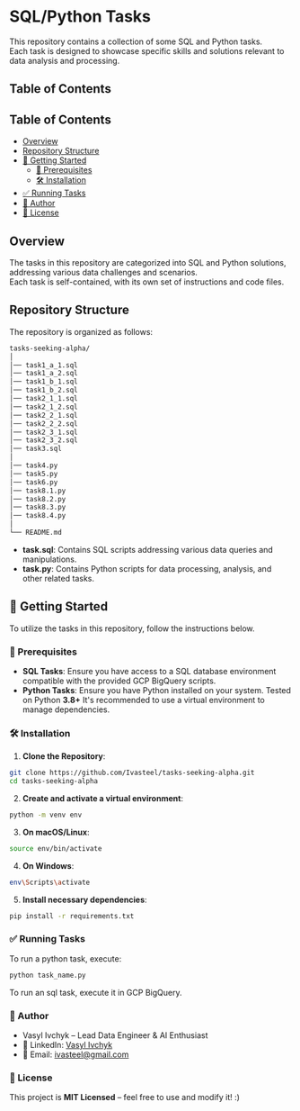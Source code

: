 # SQL/Python Tasks

This repository contains a collection of some SQL and Python tasks.  
Each task is designed to showcase specific skills and solutions relevant to data analysis and processing.

## Table of Contents

## Table of Contents  

- [Overview](#overview)  
- [Repository Structure](#repository-structure)  
- [📌 Getting Started](#-getting-started)  
  - [🔹 Prerequisites](#-prerequisites)  
  - [🛠️ Installation](#️-installation)  
- [✅ Running Tasks](#-running-tasks)   
- [👤 Author](#-author)  
- [📜 License](#-license)  


## Overview

The tasks in this repository are categorized into SQL and Python solutions, addressing various data challenges and scenarios.  
Each task is self-contained, with its own set of instructions and code files.

## Repository Structure

The repository is organized as follows:
```bash
tasks-seeking-alpha/
│
│── task1_a_1.sql
│── task1_a_2.sql
│── task1_b_1.sql
│── task1_b_2.sql
│── task2_1_1.sql
│── task2_1_2.sql
│── task2_2_1.sql
│── task2_2_2.sql
│── task2_3_1.sql
│── task2_3_2.sql
│── task3.sql
│
│── task4.py
│── task5.py
│── task6.py
│── task8.1.py
│── task8.2.py
│── task8.3.py
│── task8.4.py
│
└── README.md
```


- **task.sql**: Contains SQL scripts addressing various data queries and manipulations.
- **task.py**: Contains Python scripts for data processing, analysis, and other related tasks.

## 📌  Getting Started

To utilize the tasks in this repository, follow the instructions below.

### 🔹  Prerequisites

- **SQL Tasks**: Ensure you have access to a SQL database environment compatible with the provided GCP BigQuery scripts.
- **Python Tasks**: Ensure you have Python installed on your system.  Tested on Python **3.8+**
  It's recommended to use a virtual environment to manage dependencies.

### 🛠️  Installation

1. **Clone the Repository**:
```bash
git clone https://github.com/Ivasteel/tasks-seeking-alpha.git
cd tasks-seeking-alpha
```
2. **Create and activate a virtual environment**:
 ```bash
python -m venv env
   ```
3. **On macOS/Linux**:
 ```bash
source env/bin/activate
   ```
4. **On Windows**:
 ```bash
env\Scripts\activate
   ```

5. **Install necessary dependencies**:
 ```bash
pip install -r requirements.txt
   ```

### ✅ Running Tasks

To run a python task, execute:
```bash
python task_name.py
```
To run an sql task, execute it in GCP BigQuery.

### 📌 Author

* Vasyl Ivchyk – Lead Data Engineer & AI Enthusiast
* 💼 LinkedIn: [Vasyl Ivchyk](https://www.linkedin.com/in/vasyl-ivchyk-1a0b1358/)
* 📧 Email: [ivasteel@gmail.com]()

### 📜 License

This project is **MIT Licensed** – feel free to use and modify it! :)
